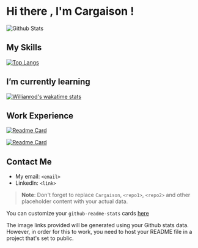 #  Hi there , I'm Cargaison !

![Github Stats](https://github-readme-stats.vercel.app/api?username=Cargaison&show_icons=true&theme=radical)

##  My Skills

[![Top Langs](https://github-readme-stats.vercel.app/api/top-langs/?username=Cargaison&layout=compact)](https://github.com/Cargaison)

##  I’m currently learning

[![Willianrod's wakatime stats](https://github-readme-stats.vercel.app/api/wakatime?username=Cargaison)](https://github.com/Cargaison)

##  Work Experience

[![Readme Card](https://github-readme-stats.vercel.app/api/pin/?username=Cargaison&repo=repo1)](https://github.com/Cargaison/repo1)

[![Readme Card](https://github-readme-stats.vercel.app/api/pin/?username=Cargaison&repo=repo2)](https://github.com/Cargaison/repo2)

##  Contact Me

* My email: `<email>`
* LinkedIn: `<link>`

> **Note**: Don't forget to replace `Cargaison`, `<repo1>`, `<repo2>` and other placeholder content with your actual data.

You can customize your `github-readme-stats` cards [here](https://github.com/anuraghazra/github-readme-stats)

The image links provided will be generated using your Github stats data. However, in order for this to work, you need to host your README file in a project that's set to public.